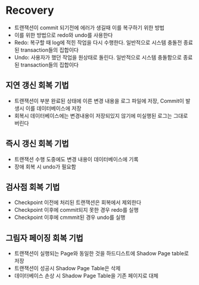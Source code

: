 # Recovery

- 트랜잭션이 commit 되기전에 에러가 생길때 이를 복구하기 위한 방법
- 이를 위한 방법으로 redo와 undo를 사용한다
- Redo: 복구할 때 log에 적힌 작업을 다시 수행한다. 일반적으로 시스템 충돌전 종료된 transaction들의 집합이다
- Undo: 사용자가 했던 작업을 원상태로 돌린다. 일반적으로 시스템 충돌함으로 종료된 transaction들의 집합이다

## 지연 갱신 회복 기법

- 트랜잭션이 부분 완료된 상태에 이른 변경 내용을 로그 파일에 저장, Commit이 발생시 이를 데이터베이스에 저장
- 회복시 데이터베이스에는 변경내용이 저장되있지 않기에 미실행된 로그는 그대로 버린다

## 즉시 갱신 회복 기법

- 트랜잭션 수행 도중에도 변경 내용이 데이터베이스에 기록
- 장애 회복 시 undo가 필요함

## 검사점 회복 기법

- Checkpoint 이전에 처리된 트랜잭션은 회복에서 제외한다
- Checkpoint 이후에 commit되지 못한 경우 redo를 실행
- Checkpoint 이후에 cmmmit된 경우 undo를 실행

## 그림자 페이징 회복 기법

- 트랜잭션이 실행되는 Page와 동일한 것을 하드디스트에 Shadow Page table로 저장 
- 트랜잭션이 성공시 Shadow Page Table은 삭제
- 데이터베이스 손상 시 Shadow Page Table을 기존 페이지로 대체
